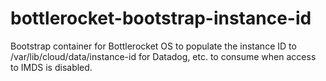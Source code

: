 # bottlerocket-bootstrap-instance-id
Bootstrap container for Bottlerocket OS to populate the instance ID to /var/lib/cloud/data/instance-id for Datadog, etc. to consume when access to IMDS is disabled.
